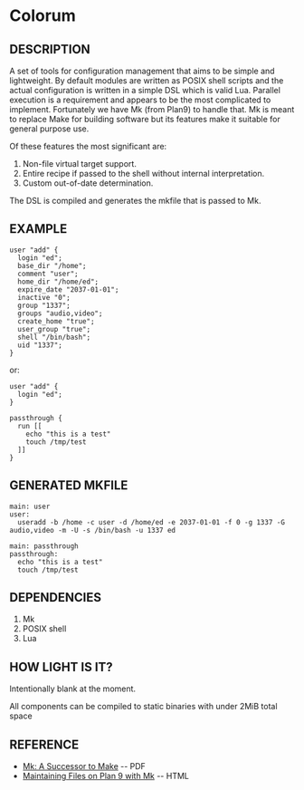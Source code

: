 Colorum
=======


## DESCRIPTION

A set of tools for configuration management that aims to be simple and lightweight.
By default modules are written as POSIX shell scripts and the actual configuration is
written in a simple DSL which is valid Lua. Parallel execution is a requirement and appears
to be the most complicated to implement. Fortunately we have Mk (from Plan9) to handle that.
Mk is meant to replace Make for building software but its features make it suitable
for general purpose use.

Of these features the most significant are:

1. Non-file virtual target support.
1. Entire recipe if passed to the shell without internal interpretation.
1. Custom out-of-date determination.

The DSL is compiled and generates the mkfile that is passed to Mk.

## EXAMPLE

    user "add" {
      login "ed";
      base_dir "/home";
      comment "user";
      home_dir "/home/ed";
      expire_date "2037-01-01";
      inactive "0";
      group "1337";
      groups "audio,video";
      create_home "true";
      user_group "true";
      shell "/bin/bash";
      uid "1337";
    }

or:

    user "add" {
      login "ed";
    }

    passthrough {
      run [[
        echo "this is a test"
        touch /tmp/test
      ]]
    }

## GENERATED MKFILE

    main: user
    user:
      useradd -b /home -c user -d /home/ed -e 2037-01-01 -f 0 -g 1337 -G audio,video -m -U -s /bin/bash -u 1337 ed

    main: passthrough
    passthrough:
      echo "this is a test"
      touch /tmp/test

## DEPENDENCIES

1. Mk
1. POSIX shell
1. Lua


## HOW LIGHT IS IT?

   Intentionally blank at the moment.

All components can be compiled to static binaries with under 2MiB total space


## REFERENCE

* [Mk: A Successor to Make](http://doc.cat-v.org/bell_labs/mk/mk.pdf) -- PDF
* [Maintaining Files on Plan 9 with Mk](http://www.vitanuova.com/inferno/papers/mk.html) -- HTML

